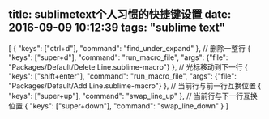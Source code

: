 title: sublimetext个人习惯的快捷键设置
date: 2016-09-09 10:12:39
tags: "sublime text"
---
[
{ "keys": ["ctrl+d"], "command": "find_under_expand" },
// 删除一整行
{ "keys": ["super+d"], "command": "run_macro_file", "args": {"file": "Packages/Default/Delete Line.sublime-macro"} },
// 光标移动到下一行
{ "keys": ["shift+enter"], "command": "run_macro_file", "args": {"file": "Packages/Default/Add Line.sublime-macro"} },
// 当前行与前一行互换位置
{ "keys": ["super+up"], "command": "swap_line_up" },
// 当前行与下一行互换位置
{ "keys": ["super+down"], "command": "swap_line_down" }
]
